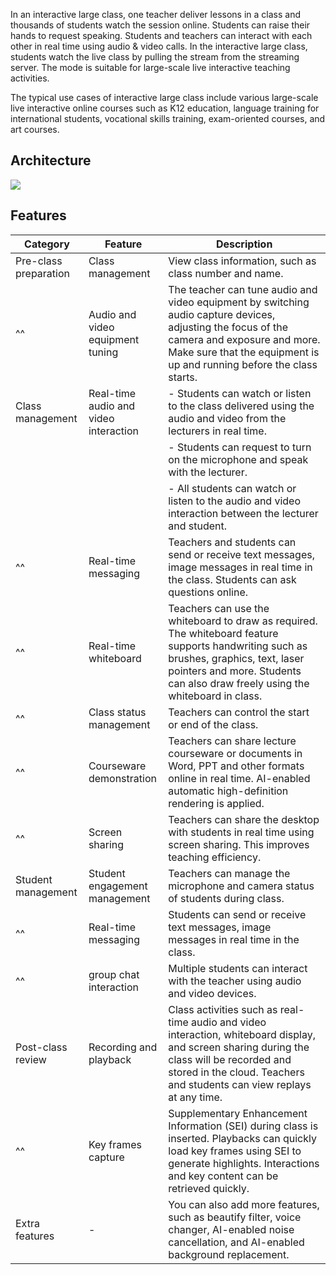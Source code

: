 
In an interactive large class, one teacher deliver lessons in a class and thousands of students watch the session online. Students can raise their hands to request speaking. Students and teachers can interact with each other in real time using audio & video calls. In the interactive large class, students watch the live class by pulling the stream from the streaming server. The mode is suitable for large-scale live interactive teaching activities.

The typical use cases of interactive large class include various large-scale live interactive online courses such as K12 education, language training for international students, vocational skills training, exam-oriented courses, and art courses.

## Architecture

![](https://yx-web-nosdn.netease.im/quickhtml%2Fassets%2Fyunxin%2Fdoc%2FSolutions-WisdomEducation-1VN.png)

## Features

<style>
table th:first-of-type {
    width: 15%;
}
table th:nth-of-type(2) {
    width: 15%;
}
table th:nth-of-type(3) {
    width: 50%;
}
</style>

| Category | Feature | Description|
| -------- | -------------- | --------------------------------------------------------------------------------------------------------------------- |
| Pre-class preparation | Class management | View class information, such as class number and name.                                                                   |
|  ^^  | Audio and video equipment tuning| The teacher can tune audio and video equipment by switching audio capture devices, adjusting the focus of the camera and exposure and more. Make sure that the equipment is up and running before the class starts. |
| Class management | Real-time audio and video interaction | - Students can watch or listen to the class delivered using the audio and video from the lecturers in real time.           |\
| | | - Students can request to turn on the microphone and speak with the lecturer.            |\
| | | - All students can watch or listen to the audio and video interaction between the lecturer and student.            |
|  ^^  | Real-time messaging | Teachers and students can send or receive text messages, image messages in real time in the class. Students can ask questions online.                   |
|  ^^  | Real-time whiteboard | Teachers can use the whiteboard to draw as required. The whiteboard feature supports handwriting such as brushes, graphics, text, laser pointers and more. Students can also draw freely using the whiteboard in class.|
|  ^^  | Class status management| Teachers can control the start or end of the class.                                                                         |
|  ^^  | Courseware demonstration| Teachers can share lecture courseware or documents in Word, PPT and other formats online in real time. AI-enabled automatic high-definition rendering is applied. |
|  ^^  | Screen sharing| Teachers can share the desktop with students in real time using screen sharing. This improves teaching efficiency.             |
| Student management | Student engagement management | Teachers can manage the microphone and camera status of students during class.                                                 |
| ^^ | Real-time messaging | Students can send or receive text messages, image messages in real time in the class.                                     |
| ^^ | group chat interaction | Multiple students can interact with the teacher using audio and video devices.                                                       |
| Post-class review | Recording and playback | Class activities such as real-time audio and video interaction, whiteboard display, and screen sharing during the class will be recorded and stored in the cloud. Teachers and students can view replays at any time. |
|   ^^   | Key frames capture | Supplementary Enhancement Information (SEI) during class is inserted. Playbacks can quickly load key frames using SEI to generate highlights. Interactions and key content can be retrieved quickly. |
| Extra features | - | You can also add more features, such as beautify filter, voice changer, AI-enabled noise cancellation, and AI-enabled background replacement.                   |